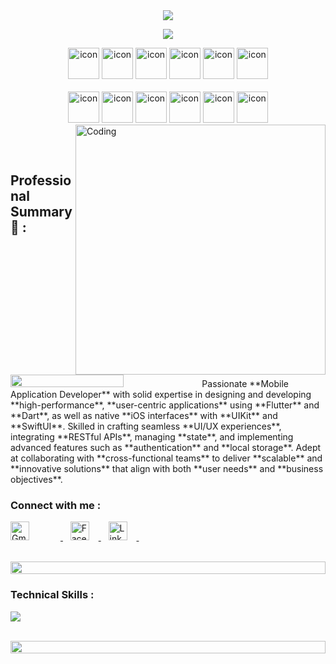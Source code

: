 
<div align="center">
<img src="https://readme-typing-svg.herokuapp.com/?color=6FDA44&size=40&center=true&vCenter=true&width=1000&height=50&lines=Hi+👋+I+am+Mohamed;Mobile+Application+Developer;Freelancer">
</div>

  <p align="center"> 
 <img src="https://komarev.com/ghpvc/?username=Mohamed2222286&color=blueviolet" /> 
    
</p>
 <div align="center">
  <img src="https://techstack-generator.vercel.app/java-icon.svg" alt="icon" width="50" height="50" />
  <img src="https://techstack-generator.vercel.app/python-icon.svg" alt="icon" width="50" height="50" />
  <img src="https://techstack-generator.vercel.app/ts-icon.svg" alt="icon" width="50" height="50" />
  <img src="https://techstack-generator.vercel.app/js-icon.svg" alt="icon"width="50" height="50" />
  <img src="https://techstack-generator.vercel.app/react-icon.svg" alt="icon" width="50" height="50" />
 <img src="https://techstack-generator.vercel.app/mysql-icon.svg" alt="icon" width="50" height="50" />
</div>

<br>

<div align="center">
  <img src="https://techstack-generator.vercel.app/docker-icon.svg" alt="icon" width="50" height="50" />
  <img src="https://techstack-generator.vercel.app/aws-icon.svg" alt="icon" width="50" height="50" />
  <img src="https://techstack-generator.vercel.app/github-icon.svg" alt="icon" width="50" height="50" />
  <img src="https://techstack-generator.vercel.app/prettier-icon.svg" alt="icon" width="50" height="50" />
  <img src="https://techstack-generator.vercel.app/restapi-icon.svg" alt="icon" width="50" height="50" />
  <img src="https://techstack-generator.vercel.app/graphql-icon.svg" alt="icon" width="50" height="50" />
</div>

<img align="right" alt="Coding" width="400" src="https://user-images.githubusercontent.com/74038190/229223263-cf2e4b07-2615-4f87-9c38-e37600f8381a.gif">

<br> <br>

<h2 align="left"> Professional Summary 💼 :</h2>
<img src="https://i.imgur.com/dBaSKWF.gif" height="20" width="60%">
Passionate **Mobile Application Developer** with solid expertise in designing and developing **high-performance**, **user-centric applications** using **Flutter** and **Dart**, as well as native **iOS interfaces** with **UIKit** and **SwiftUI**. Skilled in crafting seamless **UI/UX experiences**, integrating **RESTful APIs**, managing **state**, and implementing advanced features such as **authentication** and **local storage**. Adept at collaborating with **cross-functional teams** to deliver **scalable** and **innovative solutions** that align with both **user needs** and **business objectives**.

<br>
<h3 align="left">Connect with me :</h3>

<p align="left">

  <!-- Gmail -->
  <a href="mailto:mohamedabdelkareem531@gmail.com" target="_blank">
    <img src="https://upload.wikimedia.org/wikipedia/commons/thumb/7/7e/Gmail_icon_%282020%29.svg/48px-Gmail_icon_%282020%29.svg.png" height="30" alt="Gmail" style="margin-right: 50px;" />
  </a>&nbsp;&nbsp;

  <!-- Facebook -->
  <a href="https://www.facebook.com/share/1BqFXypBx1/?mibextid=wwXIfr" target="_blank">
    <img src="https://upload.wikimedia.org/wikipedia/commons/5/51/Facebook_f_logo_%282019%29.svg" height="30" alt="Facebook" style="margin-right: 15px;" />
  </a>&nbsp;&nbsp;

  <!-- LinkedIn -->
  <a href="https://www.linkedin.com/in/mohamed-abd-el-kareem-607507224?utm_source=share&utm_campaign=share_via&utm_content=profile&utm_medium=ios_app" target="_blank">
    <img src="https://upload.wikimedia.org/wikipedia/commons/8/81/LinkedIn_icon.svg" height="30" alt="LinkedIn" style="margin-right: 15px;" />
  </a>&nbsp;&nbsp;
</p>

<br>

<img src="https://i.imgur.com/dBaSKWF.gif" height="20" width="100%">

<h3 align="left">Technical Skills :</h3>

<p align="left">
  <a href="https://skillicons.dev">
    <img src="https://skillicons.dev/icons?i=dart,swift,java,py,flutter,firebase,supabase,mysql,azure,docker,git,github,androidstudio,vscode,figma,idea,postman,linux" />
  </a>
</p>

<br/>
<img src="https://i.imgur.com/dBaSKWF.gif" height="20" width="100%">
